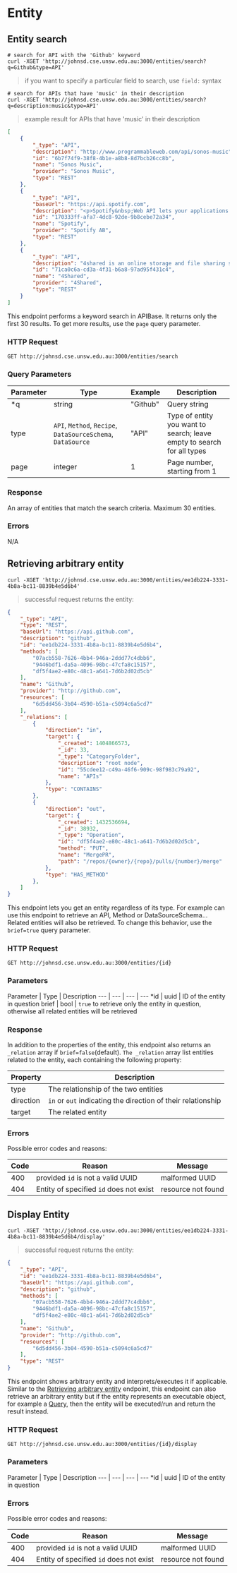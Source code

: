 # Entity

## Entity search 

```shell
# search for API with the 'Github' keyword
curl -XGET 'http://johnsd.cse.unsw.edu.au:3000/entities/search?q=Github&type=API'
```

> if you want to specify a particular field to search, use `field:` syntax

```shell
# search for APIs that have 'music' in their description
curl -XGET 'http://johnsd.cse.unsw.edu.au:3000/entities/search?q=description:music&type=API'
```

> example result for APIs that have 'music' in their description

```json
[
    {
        "_type": "API",
        "description": "http://www.programmableweb.com/api/sonos-music",
        "id": "6b7f74f9-38f8-4b1e-a8b8-8d7bcb26cc8b",
        "name": "Sonos Music",
        "provider": "Sonos Music",
        "type": "REST"
    },
    {
        "_type": "API",
        "baseUrl": "https://api.spotify.com",
        "description": "<p>Spotify&nbsp;Web API lets your applications fetch data from the Spotify music catalog and manage user&rsquo;s playlists and saved music.</p>\n<p>&nbsp;</p>",
        "id": "170333ff-afa7-4dc8-92de-9b8cebe72a34",
        "name": "Spotify",
        "provider": "Spotify AB",
        "type": "REST"
    },
    {
        "_type": "API",
        "description": "4shared is an online storage and file sharing service that was founded in 2005. Users can upload, store and share all types of files, including music, video, photos and documents.\nThe 4shared API...",
        "id": "71ca0c6a-cd3a-4f31-b6a8-97ad95f431c4",
        "name": "4Shared",
        "provider": "4Shared",
        "type": "REST"
    }
]

```

This endpoint performs a keyword search in APIBase. It returns only the first 30 results. To get
more results, use the `page` query parameter.

### HTTP Request

`GET http://johnsd.cse.unsw.edu.au:3000/entities/search`

### Query Parameters
Parameter | Type | Example | Description
--- | --- | --- | ---
\*q | string | "Github" | Query string
type | `API`, `Method`, `Recipe`, `DataSourceSchema`, `DataSource` | "API" | Type of entity you want to search; leave empty to search for all types
page | integer | 1 | Page number, starting from 1

### Response

An array of entities that match the search criteria. Maximum 30 entities.

### Errors

N/A


## Retrieving arbitrary entity

```shell
curl -XGET 'http://johnsd.cse.unsw.edu.au:3000/entities/ee1db224-3331-4b8a-bc11-8839b4e5d6b4'
```

> successful request returns the entity:

```json
{
    "_type": "API",
    "type": "REST",
    "baseUrl": "https://api.github.com",
    "description": "github",
    "id": "ee1db224-3331-4b8a-bc11-8839b4e5d6b4",
    "methods": [
        "07acb558-7626-4bb4-946a-2ddd77c4dbb6",
        "9446bdf1-da5a-4096-98bc-47cfa8c15157",
        "df5f4ae2-e80c-48c1-a641-7d6b2d02d5cb"
    ],
    "name": "Github",
    "provider": "http://github.com",
    "resources": [
        "6d5dd456-3b04-4590-b51a-c5094c6a5cd7"
    ],
    "_relations": [
        {
            "direction": "in",
            "target": {
                "_created": 1404866573,
                "_id": 33,
                "_type": "CategoryFolder",
                "description": "root node",
                "id": "55cdee12-c49a-46f6-909c-98f983c79a92",
                "name": "APIs"
            },
            "type": "CONTAINS"
        },
        {
            "direction": "out",
            "target": {
                "_created": 1432536694,
                "_id": 38932,
                "_type": "Operation",
                "id": "df5f4ae2-e80c-48c1-a641-7d6b2d02d5cb",
                "method": "PUT",
                "name": "MergePR",
                "path": "/repos/{owner}/{repo}/pulls/{number}/merge"
            },
            "type": "HAS_METHOD"
        },
    ]
}
```

This endpoint lets you get an entity regardless of its type. For example can use
this endpoint to retrieve an API, Method or DataSourceSchema...  Related
entities will also be retrieved. To change this behavior, use the `brief=true` query parameter.

### HTTP Request

`GET http://johnsd.cse.unsw.edu.au:3000/entities/{id}`

### Parameters

Parameter | Type | Description
--- | --- | --- | ---
\*id | uuid | ID of the entity in question
brief | bool | `true` to retrieve only the entity in question, otherwise all related entities will be retrieved

### Response

In addition to the properties of the entity, this endpoint also returns an
`_relation` array if `brief=false`(default). `The _relation` array list
entities related to the entity, each containing the following
property:

Property | Description
--------- | ----------- |
type | The relationship of the two entities
direction | `in` or `out` indicating the direction of their relationship
target | The related entity


### Errors
Possible error codes and reasons:

Code | Reason | Message
--- | --- | ---
400 | provided `id` is not a valid UUID | malformed UUID
404 | Entity of specified `id` does not exist | resource not found

## Display Entity

```shell
curl -XGET 'http://johnsd.cse.unsw.edu.au:3000/entities/ee1db224-3331-4b8a-bc11-8839b4e5d6b4/display'
```
> successful request returns the entity:

```json
{
    "_type": "API",
    "id": "ee1db224-3331-4b8a-bc11-8839b4e5d6b4",
    "baseUrl": "https://api.github.com",
    "description": "github",
    "methods": [
        "07acb558-7626-4bb4-946a-2ddd77c4dbb6",
        "9446bdf1-da5a-4096-98bc-47cfa8c15157",
        "df5f4ae2-e80c-48c1-a641-7d6b2d02d5cb"
    ],
    "name": "Github",
    "provider": "http://github.com",
    "resources": [
        "6d5dd456-3b04-4590-b51a-c5094c6a5cd7"
    ],
    "type": "REST"
}
```

This endpoint shows arbitrary entity and interprets/executes it if applicable.
Similar to the [Retrieving arbitrary entity](#retrieving-arbitrary-entity) endpoint, this
endpoint can also retrieve an arbitrary entity but if the entity represents an
executable object, for example a [Query](#query), then the entity will be executed/run and
return the result instead.

### HTTP Request

`GET http://johnsd.cse.unsw.edu.au:3000/entities/{id}/display`

### Parameters

Parameter | Type | Description
--- | --- | --- | ---
\*id | uuid | ID of the entity in question

### Errors
Possible error codes and reasons:

Code | Reason | Message
--- | --- | ---
400 | provided `id` is not a valid UUID | malformed UUID
404 | Entity of specified `id` does not exist | resource not found
